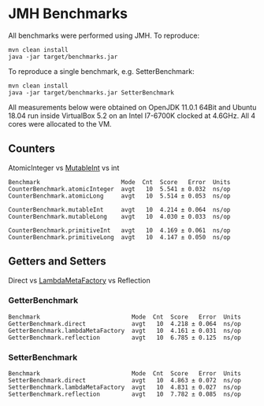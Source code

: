 # JMH Benchmarks

All benchmarks were performed using JMH. To reproduce:
```
mvn clean install
java -jar target/benchmarks.jar
```

To reproduce a single benchmark, e.g. SetterBenchmark:
```
mvn clean install
java -jar target/benchmarks.jar SetterBenchmark
```


All measurements below were obtained on OpenJDK 11.0.1 64Bit and Ubuntu 18.04 run inside VirtualBox 5.2 on an Intel I7-6700K clocked at 4.6GHz.
All 4 cores were allocated to the VM.


## Counters

AtomicInteger vs [MutableInt](https://commons.apache.org/proper/commons-lang/javadocs/api-release/index.html) vs int

```
Benchmark                       Mode  Cnt  Score   Error  Units
CounterBenchmark.atomicInteger  avgt   10  5.541 ± 0.032  ns/op
CounterBenchmark.atomicLong     avgt   10  5.514 ± 0.053  ns/op

CounterBenchmark.mutableInt     avgt   10  4.214 ± 0.064  ns/op
CounterBenchmark.mutableLong    avgt   10  4.030 ± 0.033  ns/op

CounterBenchmark.primitiveInt   avgt   10  4.169 ± 0.061  ns/op
CounterBenchmark.primitiveLong  avgt   10  4.147 ± 0.050  ns/op
```

## Getters and Setters

Direct vs [LambdaMetaFactory](https://docs.oracle.com/javase/8/docs/api/java/lang/invoke/LambdaMetafactory.html) vs Reflection

### GetterBenchmark

```
Benchmark                          Mode  Cnt  Score   Error  Units
GetterBenchmark.direct             avgt   10  4.218 ± 0.064  ns/op
GetterBenchmark.lambdaMetaFactory  avgt   10  4.161 ± 0.031  ns/op
GetterBenchmark.reflection         avgt   10  6.785 ± 0.125  ns/op
```

### SetterBenchmark

```
Benchmark                          Mode  Cnt  Score   Error  Units
SetterBenchmark.direct             avgt   10  4.863 ± 0.072  ns/op
SetterBenchmark.lambdaMetaFactory  avgt   10  4.831 ± 0.027  ns/op
SetterBenchmark.reflection         avgt   10  7.782 ± 0.085  ns/op
```
